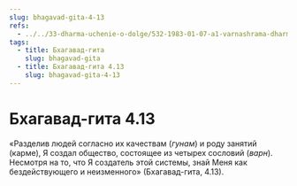 ```yaml
---
slug: bhagavad-gita-4-13
refs:
  - ../../33-dharma-uchenie-o-dolge/532-1983-01-07-a1-varnashrama-dharma-i-bhagavata-dharma.md
tags:
  - title: Бхагавад-гита
    slug: bhagavad-gita
  - title: Бхагавад-гита 4.13
    slug: bhagavad-gita-4-13
---
```


# Бхагавад-гита 4.13

«Разделив людей согласно их качествам (*гунам*) и роду занятий (карме), Я создал общество, состоящее из четырех сословий (*варн*). Несмотря на то, что Я создатель этой системы, знай Меня как бездействующего и неизменного» (Бхагавад-гита, 4.13).


